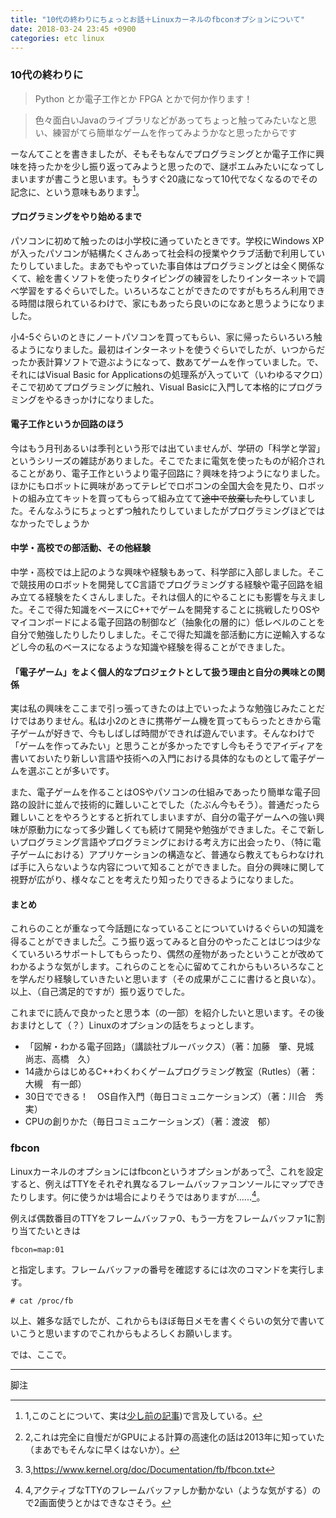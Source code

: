 ```yaml
---
title: "10代の終わりにちょっとお話＋Linuxカーネルのfbconオプションについて"
date: 2018-03-24 23:45 +0900
categories: etc linux
---
```

### 10代の終わりに
> Python とか電子工作とか FPGA とかで何か作ります！

> 色々面白いJavaのライブラリなどがあってちょっと触ってみたいなと思い、練習がてら簡単なゲームを作ってみようかなと思ったからです

ーなんてことを書きましたが、そもそもなんでプログラミングとか電子工作に興味を持ったかを少し振り返ってみようと思ったので、謎ポエムみたいになってしまいますが書こうと思います。もうすぐ20歳になって10代でなくなるのでその記念に、という意味もあります[^1]。

#### プログラミングをやり始めるまで
パソコンに初めて触ったのは小学校に通っていたときです。学校にWindows XPが入ったパソコンが結構たくさんあって社会科の授業やクラブ活動で利用していたりしていました。まあでもやっていた事自体はプログラミングとは全く関係なくて、絵を書くソフトを使ったりタイピングの練習をしたりインターネットで調べ学習をするぐらいでした。いろいろなことができたのですがもちろん利用できる時間は限られているわけで、家にもあったら良いのになあと思うようになりました。

小4-5ぐらいのときにノートパソコンを買ってもらい、家に帰ったらいろいろ触るようになりました。最初はインターネットを使うぐらいでしたが、いつからだったか表計算ソフトで遊ぶようになって、数あてゲームを作っていました。で、それにはVisual Basic for Applicationsの処理系が入っていて（いわゆるマクロ）そこで初めてプログラミングに触れ、Visual Basicに入門して本格的にプログラミングをやるきっかけになりました。

#### 電子工作というか回路のほう
今はもう月刊あるいは季刊という形では出ていませんが、学研の「科学と学習」というシリーズの雑誌がありました。そこでたまに電気を使ったものが紹介されることがあり、電子工作というより電子回路に？興味を持つようになりました。ほかにもロボットに興味があってテレビでロボコンの全国大会を見たり、ロボットの組み立てキットを買ってもらって組み立てて~~途中で放棄したり~~していました。そんなふうにちょっとずつ触れたりしていましたがプログラミングほどではなかったでしょうか

#### 中学・高校での部活動、その他経験
中学・高校では上記のような興味や経験もあって、科学部に入部しました。そこで競技用のロボットを開発してC言語でプログラミングする経験や電子回路を組み立てる経験をたくさんしました。それは個人的にやることにも影響を与えました。そこで得た知識をベースにC++でゲームを開発することに挑戦したりOSやマイコンボードによる電子回路の制御など（抽象化の層的に）低レベルのことを自分で勉強したりしたりしました。そこで得た知識を部活動に方に逆輸入するなどし今の私のベースになるような知識や経験を得ることができました。

#### 「電子ゲーム」をよく個人的なプロジェクトとして扱う理由と自分の興味との関係
実は私の興味をここまで引っ張ってきたのは上でいったような勉強じみたことだけではありません。私は小2のときに携帯ゲーム機を買ってもらったときから電子ゲームが好きで、今もしばしば時間ができれば遊んでいます。そんなわけで「ゲームを作ってみたい」と思うことが多かったですし今もそうでアイディアを書いておいたり新しい言語や技術への入門における具体的なものとして電子ゲームを選ぶことが多いです。

また、電子ゲームを作ることはOSやパソコンの仕組みであったり簡単な電子回路の設計に並んで技術的に難しいことでした（たぶん今もそう）。普通だったら難しいことをやろうとすると折れてしまいますが、自分の電子ゲームへの強い興味が原動力になって多少難しくても続けて開発や勉強ができました。そこで新しいプログラミング言語やプログラミングにおける考え方に出会ったり、（特に電子ゲームにおける）アプリケーションの構造など、普通なら教えてもらわなければ手に入らないような内容について知ることができました。自分の興味に関して視野が広がり、様々なことを考えたり知ったりできるようになりました。

#### まとめ
これらのことが重なって今話題になっていることについていけるぐらいの知識を得ることができました[^2]。こう振り返ってみると自分のやったことはじつは少なくていろいろサポートしてもらったり、偶然の産物があったということが改めてわかるような気がします。これらのことを心に留めてこれからもいろいろなことを学んだり経験していきたいと思います（その成果がここに書けると良いな）。以上、（自己満足的ですが）振り返りでした。

これまでに読んで良かったと思う本（の一部）を紹介したいと思います。その後おまけとして（？）Linuxのオプションの話をちょっとします。

- 「図解・わかる電子回路」（講談社ブルーバックス）（著：加藤　肇、見城　尚志、高橋　久）
- 14歳からはじめるC++わくわくゲームプログラミング教室（Rutles）（著：大槻　有一郎）
- 30日でできる！　OS自作入門（毎日コミュニケーションズ）（著：川合　秀実）
- CPUの創りかた（毎日コミュニケーションズ）（著：渡波　郁）

[^1]:1,このことについて、実は[少し前の記事](https://h-teramura.github.io/blog/2017/12/11/n-weeks-game/))で言及している。
[^2]:2,これは完全に自慢だがGPUによる計算の高速化の話は2013年に知っていた（まあでもそんなに早くはないか）。

### fbcon
Linuxカーネルのオプションにはfbconというオプションがあって[^3]、これを設定すると、例えばTTYをそれぞれ異なるフレームバッファコンソールにマップできたりします。何に使うかは場合によりそうではありますが......[^4]。

例えば偶数番目のTTYをフレームバッファ0、もう一方をフレームバッファ1に割り当てたいときは
```
fbcon=map:01
```
と指定します。フレームバッファの番号を確認するには次のコマンドを実行します。
```
# cat /proc/fb
```

[^3]:3,<https://www.kernel.org/doc/Documentation/fb/fbcon.txt>
[^4]:4,アクティブなTTYのフレームバッファしか動かない（ような気がする）ので2画面使うとかはできなさそう。

以上、雑多な話でしたが、これからもほぼ毎日メモを書くぐらいの気分で書いていこうと思いますのでこれからもよろしくお願いします。

では、ここで。

*****
脚注
